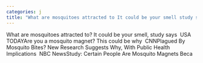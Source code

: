 ```yaml
---
categories: j
title: "What are mosquitoes attracted to It could be your smell study says  USA TODAY"
---
```

What are mosquitoes attracted to? It could be your smell, study says&nbsp;&nbsp;USA TODAYAre you a mosquito magnet? This could be why&nbsp;&nbsp;CNNPlagued By Mosquito Bites? New Research Suggests Why, With Public Health Implications&nbsp;&nbsp;NBC NewsStudy: Certain People Are Mosquito Magnets Beca